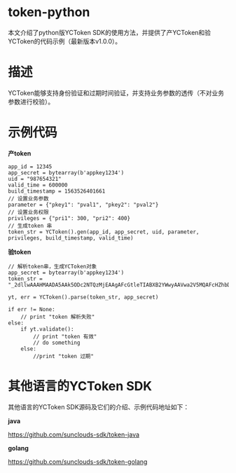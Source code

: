 # token-python
本文介绍了python版YCToken SDK的使用方法，并提供了产YCToken和验YCToken的代码示例（最新版本v1.0.0）。

# 描述
YCToken能够支持身份验证和过期时间验证，并支持业务参数的透传（不对业务参数进行校验）。

# 示例代码
**产token** 
    
    app_id = 12345
    app_secret = bytearray(b'appkey1234')
    uid = "987654321"
    valid_time = 600000
    build_timestamp = 1563526401661
    // 设置业务参数
    parameter = {"pkey1": "pval1", "pkey2": "pval2"}
    // 设置业务权限
    privileges = {"pri1": 300, "pri2": 400}
    // 生成token 串
    token_str = YCToken().gen(app_id, app_secret, uid, parameter, privileges, build_timestamp, valid_time) 
 
 
 **验token** 
    
    // 解析token串，生成YCToken对象
    app_secret = bytearray(b'appkey1234')
    token_str = "_2dllwAAAHMAADA5AAk5ODc2NTQzMjEAAgAFcGtleTIABXB2YWwyAAVwa2V5MQAFcHZhbDEAAgAEcHJpMQAAAAAAAAEsAARwcmkyAAAAAAAAAZAAAAFsuAVsTAAA6mDjTWxNCdjou_5GyCFCWLtGAgn9Ww"

    yt, err = YCToken().parse(token_str, app_secret)
    
    if err != None:
        // print "token 解析失败"
    else:
        if yt.validate():
            // print "token 有效"
            // do something
        else:
            //print "token 过期"
        

 
 
# 其他语言的YCToken SDK
 
其他语言的YCToken SDK源码及它们的介绍、示例代码地址如下：

**java**

https://github.com/sunclouds-sdk/token-java
 
**golang**

https://github.com/sunclouds-sdk/token-golang
 
